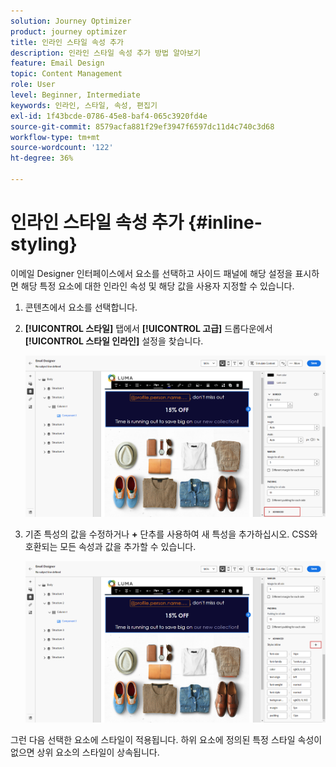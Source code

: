 ```yaml
---
solution: Journey Optimizer
product: journey optimizer
title: 인라인 스타일 속성 추가
description: 인라인 스타일 속성 추가 방법 알아보기
feature: Email Design
topic: Content Management
role: User
level: Beginner, Intermediate
keywords: 인라인, 스타일, 속성, 편집기
exl-id: 1f43bcde-0786-45e8-baf4-065c3920fd4e
source-git-commit: 8579acfa881f29ef3947f6597dc11d4c740c3d68
workflow-type: tm+mt
source-wordcount: '122'
ht-degree: 36%

---
```


# 인라인 스타일 속성 추가 {#inline-styling}

이메일 Designer 인터페이스에서 요소를 선택하고 사이드 패널에 해당 설정을 표시하면 해당 특정 요소에 대한 인라인 속성 및 해당 값을 사용자 지정할 수 있습니다.

1. 콘텐츠에서 요소를 선택합니다.

1. **[!UICONTROL 스타일]** 탭에서 **[!UICONTROL 고급]** 드롭다운에서 **[!UICONTROL 스타일 인라인]** 설정을 찾습니다.

   ![](assets/styles_1.png)

1. 기존 특성의 값을 수정하거나 **+** 단추를 사용하여 새 특성을 추가하십시오. CSS와 호환되는 모든 속성과 값을 추가할 수 있습니다.

   ![](assets/styles_2.png)

그런 다음 선택한 요소에 스타일이 적용됩니다. 하위 요소에 정의된 특정 스타일 속성이 없으면 상위 요소의 스타일이 상속됩니다.
